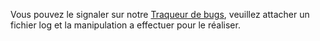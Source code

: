 <!-- TITLE: J'ai rencontré un bug, comment puis-je le signaler ? -->
<!-- SUBTITLE:  -->

Vous pouvez le signaler sur notre [Traqueur de bugs](https://06games.ddns.net/Projects/Vermis/project/Angry-Dash/issues), veuillez attacher un fichier log et la manipulation a effectuer pour le réaliser.